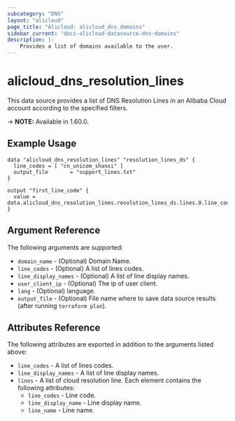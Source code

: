 ```yaml
---
subcategory: "DNS"
layout: "alicloud"
page_title: "Alicloud: alicloud_dns_domains"
sidebar_current: "docs-alicloud-datasource-dns-domains"
description: |-
    Provides a list of domains available to the user.
---
```


# alicloud\_dns\_resolution\_lines

This data source provides a list of DNS Resolution Lines in an Alibaba Cloud account according to the specified filters.

-> **NOTE:** Available in 1.60.0.

## Example Usage

```
data "alicloud_dns_resolution_lines" "resolution_lines_ds" {
  line_codes = [ "cn_unicom_shanxi" ]
  output_file       = "support_lines.txt"
}

output "first_line_code" {
  value = data.alicloud_dns_resolution_lines.resolution_lines_ds.lines.0.line_code
}
```

## Argument Reference

The following arguments are supported:

* `domain_name` - (Optional) Domain Name. 
* `line_codes` - (Optional) A list of lines codes.
* `line_display_names` - (Optional) A list of line display names.
* `user_client_ip` - (Optional) The ip of user client.
* `lang` - (Optional) language.
* `output_file` - (Optional) File name where to save data source results (after running `terraform plan`).

## Attributes Reference

The following attributes are exported in addition to the arguments listed above:

* `line_codes` - A list of lines codes.
* `line_display_names` - A list of line display names.
* `lines` - A list of cloud resolution line. Each element contains the following attributes:
  * `line_codes` - Line code.
  * `line_display_name` - Line display name.
  * `line_name` - Line name.

